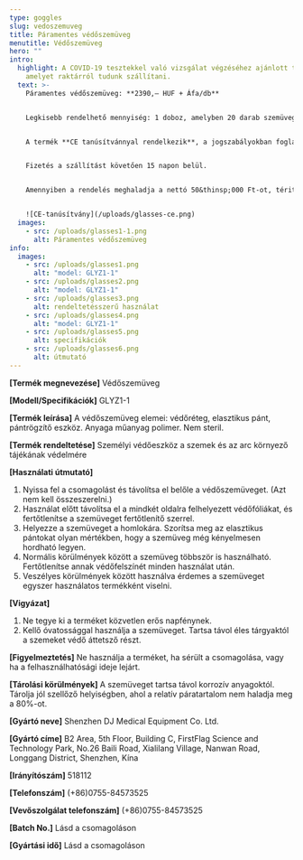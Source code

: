 ```yaml
---
type: goggles
slug: vedoszemuveg
title: Páramentes védőszemüveg
menutitle: Védőszemüveg
hero: ""
intro:
  highlight: A COVID-19 tesztekkel való vizsgálat végzéséhez ajánlott termék,
    amelyet raktárról tudunk szállítani.
  text: >-
    Páramentes védőszemüveg: **2390,– HUF + Áfa/db**


    Legkisebb rendelhető mennyiség: 1 doboz, amelyben 20 darab szemüveg van.<!-- A következő szállítható egység 200 darab (10 doboz x 20 db) -->


    A termék **CE tanúsítvánnyal rendelkezik**, a jogszabályokban foglalt előírásoknak megfelel.


    Fizetés a szállítást követően 15 napon belül.


    Amennyiben a rendelés meghaladja a nettó 50&thinsp;000 Ft-ot, téritésmentesen kiszállítjuk a terméket.


    ![CE-tanúsítvány](/uploads/glasses-ce.png)
  images:
    - src: /uploads/glasses1-1.png
      alt: Páramentes védőszemüveg
info:
  images:
    - src: /uploads/glasses1.png
      alt: "model: GLYZ1-1"
    - src: /uploads/glasses2.png
      alt: "model: GLYZ1-1"
    - src: /uploads/glasses3.png
      alt: rendeltetésszerű használat
    - src: /uploads/glasses4.png
      alt: "model: GLYZ1-1"
    - src: /uploads/glasses5.png
      alt: specifikációk
    - src: /uploads/glasses6.png
      alt: útmutató
---
```

**\[Termék megnevezése]** Védőszemüveg

**\[Modell/Specifikációk]** GLYZ1-1

**\[Termék leírása]** A védőszemüveg elemei: védőréteg, elasztikus pánt, pántrögzítő eszköz. Anyaga műanyag polimer. Nem steril.

**\[Termék rendeltetése]** Személyi védőeszköz a szemek és az arc környező tájékának védelmére

**\[Használati útmutató]**

1. Nyissa fel a csomagolást és távolítsa el belőle a védőszemüveget. (Azt nem kell összeszerelni.)
2. Használat előtt távolítsa el a mindkét oldalra felhelyezett védőfóliákat, és fertőtlenítse a szemüveget fertőtlenítő szerrel.
3. Helyezze a szemüveget a homlokára. Szorítsa meg az elasztikus pántokat olyan mértékben, hogy a szemüveg még kényelmesen hordható legyen.
4. Normális körülmények között a szemüveg többször is használható. Fertőtlenítse annak védőfelszínét minden használat után. 
5. Veszélyes körülmények között használva érdemes a szemüveget egyszer használatos termékként viselni.

**\[Vigyázat]** 

1. Ne tegye ki a terméket közvetlen erős napfénynek.
2. Kellő óvatossággal használja a szemüveget. Tartsa távol éles tárgyaktól a szemeket védő áttetsző részt.

**\[Figyelmeztetés]** Ne használja a terméket, ha sérült a csomagolása, vagy ha a felhasználhatósági ideje lejárt.

**\[Tárolási körülmények]** A szemüveget tartsa távol korrozív anyagoktól. Tárolja jól szellőző helyiségben, ahol a relatív páratartalom nem haladja meg a 80%-ot.

**\[Gyártó neve]** Shenzhen DJ Medical Equipment Co. Ltd.

**\[Gyártó címe]** B2 Area, 5th Floor, Building C, FirstFlag Science and Technology Park, No.26 Baili Road, Xialilang Village, Nanwan Road, Longgang District, Shenzhen, Kína

**\[Irányítószám]** 518112

**\[Telefonszám]** (+86)0755-84573525

**\[Vevőszolgálat telefonszám]** (+86)0755-84573525

**\[Batch No.]** Lásd a csomagoláson

**\[Gyártási idő]** Lásd a csomagoláson